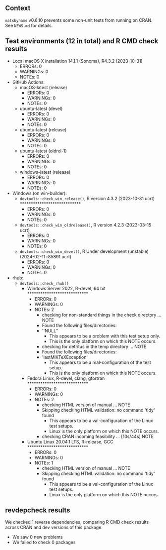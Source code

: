 ## Context

`matsbyname` v0.6.10
prevents some non-unit tests from running on CRAN.
See `NEWS.md` for details.


## Test environments (12 in total) and R CMD check results

* Local macOS X installation 14.1.1 (Sonoma), R4.3.2 (2023-10-31)
    * ERRORs: 0
    * WARNINGs: 0
    * NOTEs: 0
* GitHub Actions: 
    * macOS-latest (release)
        * ERRORs: 0
        * WARNINGs: 0
        * NOTEs: 0
    * ubuntu-latest (devel)
        * ERRORs: 0
        * WARNINGs: 0
        * NOTEs: 0
    * ubuntu-latest (release)
        * ERRORs: 0
        * WARNINGs: 0
        * NOTEs: 0
    * ubuntu-latest (oldrel-1)
        * ERRORs: 0
        * WARNINGs: 0
        * NOTEs: 0
    * windows-latest (release)
        * ERRORs: 0
        * WARNINGs: 0
        * NOTEs: 0
* Windows (on win-builder):
    * `devtools::check_win_release()`, R version 4.3.2 (2023-10-31 ucrt)  ****************************
        * ERRORs: 0
        * WARNINGs: 0
        * NOTEs: 0
    * `devtools::check_win_oldrelease()`, R version 4.2.3 (2023-03-15 ucrt)
        * ERRORs: 0
        * WARNINGs: 0
        * NOTEs: 0
    * `devtools::check_win_devel()`, R Under development (unstable) (2024-02-11 r85891 ucrt)
        * ERRORs: 0
        * WARNINGs: 0
        * NOTEs: 0
* rhub:
    * `devtools::check_rhub()`
        * Windows Server 2022, R-devel, 64 bit  ****************************
            * ERRORs: 0
            * WARNINGs: 0
            * NOTEs: 2
                * checking for non-standard things in the check directory ... NOTE
                * Found the following files/directories:
                * ''NULL''
                    * This appears to be a problem with this test setup only.
                    * This is the only platform on which this NOTE occurs.
                * checking for detritus in the temp directory ... NOTE
                * Found the following files/directories:
                * 'lastMiKTeXException'
                    * This appears to be a mal-configuration of the test setup.
                    * This is the only platform on which this NOTE occurs.
        * Fedora Linux, R-devel, clang, gfortran  ****************************
            * ERRORs: 0
            * WARNINGs: 0
            * NOTEs: 2
                - checking HTML version of manual ... NOTE
                - Skipping checking HTML validation: no command 'tidy' found
                    * This appears to be a val-configuration of the Linux test setups.
                    * Linux is the only platform on which this NOTE occurs.
                - checking CRAN incoming feasibility ... [10s/44s] NOTE
        * Ubuntu Linux 20.04.1 LTS, R-release, GCC  ****************************
            * ERRORs: 0
            * WARNINGs: 0
            * NOTEs: 1
                * checking HTML version of manual ... NOTE
                * Skipping checking HTML validation: no command 'tidy' found
                    * This appears to be a val-configuration of the Linux test setups.
                    * Linux is the only platform on which this NOTE occurs.


## revdepcheck results

We checked 1 reverse dependencies, comparing R CMD check results across CRAN and dev versions of this package.

 * We saw 0 new problems
 * We failed to check 0 packages


